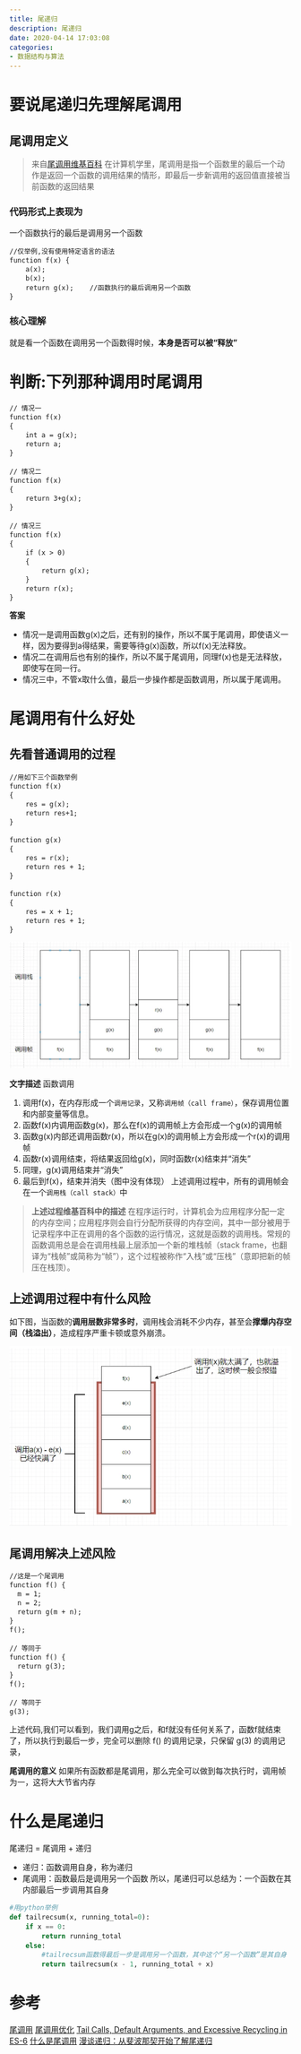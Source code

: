 ```yaml
---
title: 尾递归
description: 尾递归
date: 2020-04-14 17:03:08
categories:
- 数据结构与算法
---
```

#    要说尾递归先理解尾调用
##    尾调用定义
>    来自[尾调用维基百科](https://zh.wikipedia.org/wiki/%E5%B0%BE%E8%B0%83%E7%94%A8)    在计算机学里，尾调用是指一个函数里的最后一个动作是返回一个函数的调用结果的情形，即最后一步新调用的返回值直接被当前函数的返回结果
###    代码形式上表现为
一个函数执行的最后是调用另一个函数
```
//仅举例,没有使用特定语言的语法
function f(x) {
    a(x);
    b(x);
    return g(x);    //函数执行的最后调用另一个函数
}
```
###    核心理解
就是看一个函数在调用另一个函数得时候，**本身是否可以被“释放”**

#    判断:下列那种调用时尾调用
```
// 情况一
function f(x)
{
    int a = g(x);
    return a;
}

// 情况二
function f(x)
{
    return 3+g(x);
}

// 情况三
function f(x)
{
    if (x > 0)
    {
        return g(x);
    }
    return r(x);
}
```
**答案**
+    情况一是调用函数g(x)之后，还有别的操作，所以不属于尾调用，即使语义一样，因为要得到a得结果，需要等待g(x)函数，所以f(x)无法释放。
+    情况二在调用后也有别的操作，所以不属于尾调用，同理f(x)也是无法释放，即使写在同一行。
+    情况三中，不管x取什么值，最后一步操作都是函数调用，所以属于尾调用。

#    尾调用有什么好处
##    先看普通调用的过程
```
//用如下三个函数举例
function f(x)
{
    res = g(x);
    return res+1;
}

function g(x)
{
    res = r(x);
    return res + 1;
}

function r(x)
{
    res = x + 1;
    return res + 1;
}
```

![](../images/2020/04/20200414005.png)

**文字描述**
函数调用
1.    调用f(x)，在内存形成一个`调用记录`，又称`调用帧（call frame）`，保存调用位置和内部变量等信息。
2.    函数f(x)内调用函数g(x)，那么在f(x)的调用帧上方会形成一个g(x)的调用帧
3.    函数g(x)内部还调用函数r(x)，所以在g(x)的调用帧上方会形成一个r(x)的调用帧
4.    函数r(x)调用结束，将结果返回给g(x)，同时函数r(x)结束并“消失”
5.    同理，g(x)调用结束并“消失”
6.    最后到f(x)，结束并消失（图中没有体现）
上述调用过程中，所有的调用帧会在一个`调用栈（call stack）`中

>    **上述过程维基百科中的描述**    在程序运行时，计算机会为应用程序分配一定的内存空间；应用程序则会自行分配所获得的内存空间，其中一部分被用于记录程序中正在调用的各个函数的运行情况，这就是函数的调用栈。常规的函数调用总是会在调用栈最上层添加一个新的堆栈帧（stack frame，也翻译为“栈帧”或简称为“帧”），这个过程被称作“入栈”或“压栈”（意即把新的帧压在栈顶）。

##    上述调用过程中有什么风险
如下图，当函数的**调用层数非常多时**，调用栈会消耗不少内存，甚至会**撑爆内存空间（栈溢出）**，造成程序严重卡顿或意外崩溃。

![](../images/2020/04/20200414006.png)


##    尾调用解决上述风险
```
//这是一个尾调用
function f() {
  m = 1;
  n = 2;
  return g(m + n);
}
f();

// 等同于
function f() {
  return g(3);
}
f();

// 等同于
g(3);
```

上述代码,我们可以看到，我们调用g之后，和f就没有任何关系了，函数f就结束了，所以执行到最后一步，完全可以删除 f() 的调用记录，只保留 g(3) 的调用记录，

**尾调用的意义**
如果所有函数都是尾调用，那么完全可以做到每次执行时，调用帧为一，这将大大节省内存

#    什么是尾递归
尾递归 = 尾调用 + 递归
+    递归：函数调用自身，称为递归
+    尾调用：函数最后是调用另一个函数
所以，尾递归可以总结为：一个函数在其内部最后一步调用其自身
```python
#用python举例
def tailrecsum(x, running_total=0):
    if x == 0:
        return running_total
    else:
        #tailrecsum函数得最后一步是调用另一个函数，其中这个“另一个函数”是其自身
        return tailrecsum(x - 1, running_total + x)
```

#    参考
[尾调用](https://zh.wikipedia.org/wiki/%E5%B0%BE%E8%B0%83%E7%94%A8)
[尾调用优化](http://www.ruanyifeng.com/blog/2015/04/tail-call.html)
[Tail Calls, Default Arguments, and Excessive Recycling in ES-6](http://raganwald.com/2015/02/07/tail-calls-defult-arguments-recycling.html)
[什么是尾调用](https://blog.csdn.net/longintchar/article/details/78998081)
[漫谈递归：从斐波那契开始了解尾递归](http://www.voidcn.com/article/p-qdsabmbw-xk.html)
